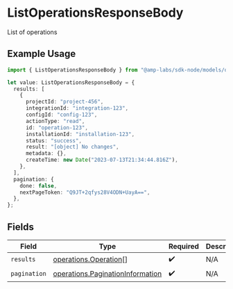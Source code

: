 # ListOperationsResponseBody

List of operations

## Example Usage

```typescript
import { ListOperationsResponseBody } from "@amp-labs/sdk-node/models/operations";

let value: ListOperationsResponseBody = {
  results: [
    {
      projectId: "project-456",
      integrationId: "integration-123",
      configId: "config-123",
      actionType: "read",
      id: "operation-123",
      installationId: "installation-123",
      status: "success",
      result: "[object] No changes",
      metadata: {},
      createTime: new Date("2023-07-13T21:34:44.816Z"),
    },
  ],
  pagination: {
    done: false,
    nextPageToken: "Q9JT+2qfys28V4ODN+UayA==",
  },
};
```

## Fields

| Field                                                                                | Type                                                                                 | Required                                                                             | Description                                                                          |
| ------------------------------------------------------------------------------------ | ------------------------------------------------------------------------------------ | ------------------------------------------------------------------------------------ | ------------------------------------------------------------------------------------ |
| `results`                                                                            | [operations.Operation](../../models/operations/operation.md)[]                       | :heavy_check_mark:                                                                   | N/A                                                                                  |
| `pagination`                                                                         | [operations.PaginationInformation](../../models/operations/paginationinformation.md) | :heavy_check_mark:                                                                   | N/A                                                                                  |